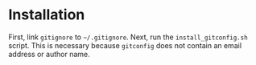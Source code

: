 # Installation
First, link `gitignore` to `~/.gitignore`.  Next, run the `install_gitconfig.sh`
script.  This is necessary because `gitconfig` does not contain an email address
or author name.
